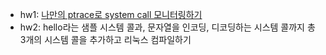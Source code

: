 - hw1: [나만의 ptrace로 system call 모니터링하기](https://blog.naver.com/sioniasak/223089739568)
- hw2: hello라는 샘플 시스템 콜과, 문자열을 인코딩, 디코딩하는 시스템 콜까지 총 3개의 시스템 콜을 추가하고 리눅스 컴파일하기 
